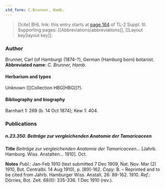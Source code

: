 ```yaml
---
std_form: C.Brunner, Hamb.
---
```


> [!cite] BHL link: this entry starts at [page 164](https://www.biodiversitylibrary.org/page/33266471) of TL-2 Suppl. III.
> Supporting pages: [[Abbreviations|abbreviations]], [[Layout key|layout key]].

### Author

Brunner, Carl (of Hamburg) (1874-?), German (Hamburg born) botanist. 
**Abbreviated name**: *C. Brunner, Hamb.*

#### Herbarium and types

Unknown ([[Collection HBG|HBG]]?).

#### Bibliography and biography

Barnhart 1: 269 (b. 14 Oct 1874); Kew 1: 404.

### Publications

##### n.23.350. Beiträge zur vergleichenden Anatomie der Tamaricaceen

**Title**
*Beiträge zur vergleichenden Anatomie der Tamaricaceen*... \[Jahrb. Hamburg. Wiss. Anstalten... 1910\]. Oct.

**Notes**
*Publ*.: Jan-Feb 1910 (text submitted 7 Dec 1909, Nat. Nov. Mar (2) 1910, Bot. Centralbl. 14 Aug 1910), p. \[89\]-162. *Copy*: B. – Reprinted and to be cited from Jahrb. Hamburger Wiss. Anstalt. 26: 89-162. 1910.
*Ref*.: Dörries, Bot. Zeit. 68(II): 335-336. 1 Dec 1910 (rev.).

